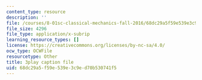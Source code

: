 ```yaml
---
content_type: resource
description: ''
file: /courses/8-01sc-classical-mechanics-fall-2016/68dc29a5f59e539e3c9ed70b530741f5_efH7pq9YVQw.srt
file_size: 4296
file_type: application/x-subrip
learning_resource_types: []
license: https://creativecommons.org/licenses/by-nc-sa/4.0/
ocw_type: OCWFile
resourcetype: Other
title: 3play caption file
uid: 68dc29a5-f59e-539e-3c9e-d70b530741f5
---
```

